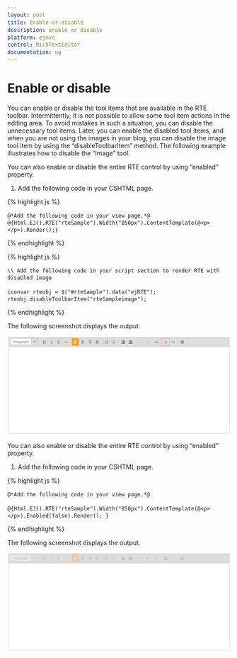 ```yaml
---
layout: post
title: Enable-or-disable
description: enable or disable
platform: ejmvc
control: RichTextEditor
documentation: ug
---
```


# Enable or disable

You can enable or disable the tool items that are available in the RTE toolbar. Intermittently, it is not possible to allow some tool item actions in the editing area. To avoid mistakes in such a situation, you can disable the unnecessary tool items. Later, you can enable the disabled tool items, and when you are not using the images in your blog, you can disable the image tool item by using the “disableToolbarItem” method. The following example illustrates how to disable the “image” tool. 

You can also enable or disable the entire RTE control by using “enabled” property.

1. Add the following code in your CSHTML page.

{% highlight js %}

	@*Add the following code in your view page.*@
	@{Html.EJ().RTE("rteSample").Width("850px").ContentTemplate(@<p></p>).Render();}

{% endhighlight %}

{% highlight js %}

	\\ Add the following code in your script section to render RTE with disabled image
	
	iconvar rteobj = $("#rteSample").data("ejRTE");
	rteobj.disableToolbarItem("rteSampleimage");

{% endhighlight %}


The following screenshot displays the output.

![](Enable-or-disable_images/Enable-or-disable_img1.png)

You can also enable or disable the entire RTE control by using “enabled” property.

1. Add the following code in your CSHTML page.

{% highlight js %}

	@*Add the following code in your view page.*@

    @{Html.EJ().RTE("rteSample").Width("850px").ContentTemplate(@<p></p>).Enabled(false).Render(); }

{% endhighlight %}

The following screenshot displays the output.

![](Enable-or-disable_images/Enable-or-disable_img2.png)